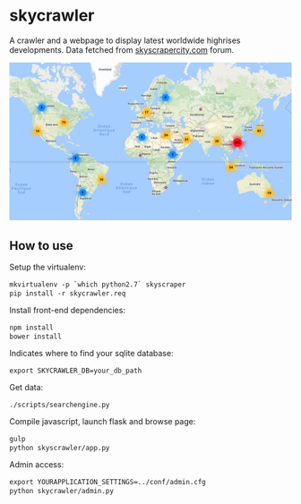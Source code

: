 # skycrawler

A crawler and a webpage to display latest worldwide highrises developments. Data fetched from [skyscrapercity.com](http://www.skyscrapercity.com) forum.

![drawing](example.png)

## How to use

Setup the virtualenv:
```
mkvirtualenv -p `which python2.7` skyscraper
pip install -r skycrawler.req
```

Install front-end dependencies:
```
npm install
bower install
```

Indicates where to find your sqlite database:
```
export SKYCRAWLER_DB=your_db_path
```

Get data:
```
./scripts/searchengine.py
```

Compile javascript, launch flask and browse page:
```
gulp
python skyscrawler/app.py
```

Admin access:
```
export YOURAPPLICATION_SETTINGS=../conf/admin.cfg
python skycrawler/admin.py
```
